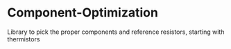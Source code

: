 # Component-Optimization
Library to pick the proper components and reference resistors, starting with thermistors
